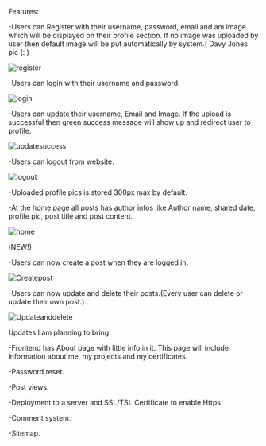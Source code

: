 Features:

-Users can Register with their username, password, email and am image which will be displayed on their profile section. If no image was uploaded by user then default image will be put automatically by system.( Davy Jones pic (: )

![register](https://user-images.githubusercontent.com/43895483/117127285-915d8880-ada4-11eb-9367-c3ea6724332f.png)

-Users can login with their username and password.

![login](https://user-images.githubusercontent.com/43895483/117127330-a0dcd180-ada4-11eb-9f6e-38e5bafb4b63.png)

-Users can update their username, Email and Image. If the upload is successful then green success message will show up and redirect user to profile.

![updatesuccess](https://user-images.githubusercontent.com/43895483/117128788-8b68a700-ada6-11eb-856a-a15c8d30eab4.png)

-Users can logout from website.

![logout](https://user-images.githubusercontent.com/43895483/117127519-dc779b80-ada4-11eb-850a-5e907e8fe9ea.png)

-Uploaded profile pics is stored 300px max by default.

-At the home page all posts has author infos like Author name, shared date, profile pic, post title and post content.

![home](https://user-images.githubusercontent.com/43895483/117128632-54929100-ada6-11eb-817a-ecabdea74d12.png)

(NEW!)

-Users can now create a post when they are logged in.

![Createpost](https://user-images.githubusercontent.com/43895483/117177124-57f34000-add9-11eb-9704-c9e70d106322.png)

-Users can now update and delete their posts.(Every user can delete or update their own post.)

![Updateanddelete](https://user-images.githubusercontent.com/43895483/117177222-73f6e180-add9-11eb-8a2e-cf8aa3976bd1.png)

Updates I am planning to bring:

 -Frontend has About page with little info in it. This page will include information about me, my projects and my certificates.
 
 -Password reset.
 
 -Post views.
 
 -Deployment to a server and SSL/TSL Certificate to enable Https.
 
 -Comment system.
 
 -Sitemap.
